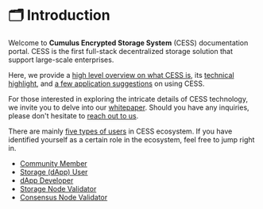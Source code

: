 # 🗂 Introduction

Welcome to **Cumulus Encrypted Storage System** (CESS) documentation portal. CESS is the first full-stack decentralized storage solution that support large-scale enterprises.&#x20;

Here, we provide a [high level overview on what CESS is](introduction/what-is-cess.md), its [technical highlight](broken-reference), and [a few application suggestions](broken-reference) on using CESS.&#x20;

For those interested in exploring the intricate details of CESS technology, we invite you to delve into our [whitepaper](introduction/whitepaper.md). Should you have any inquiries, please don't hesitate to [reach out to us](introduction/contact-and-social-media.md).

There are mainly [five types of users](user-roles.md) in CESS ecosystem. If you have identified yourself as a certain role in the ecosystem, feel free to jump right in.

* [Community Member](role-community-member/)
* [Storage (dApp) User](role-storage-dapp-user/)
* [dApp Developer](role-dapp-developer/)
* [Storage Node Validator](role-storage-node-validator/)
* [Consensus Node Validator](role-consensus-node-validator/)
